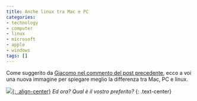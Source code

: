 ```yaml
---
title: Anche linux tra Mac e PC
categories:
- technology
- computer
- linux
- microsoft
- apple
- windows
tags: []
---
```

Come suggerito da [Giacomo nel commento del post
precedente]({{site.url}}/2008/07/21/mac-e-pc-ecco-la-differenza/),
ecco a voi una nuova immagine per spiegare meglio la
differenza tra Mac, PC e linux.

[![]({{site.url}}/images/macpclinux.jpg){: .align-center}]({{site.url}}/images/macpclinux.jpg)
_Ed ora? Qual è il vostro preferito?_
{: .text-center}

